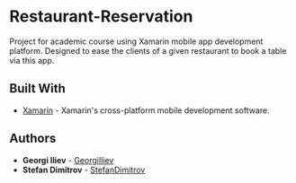 # Restaurant-Reservation
Project for academic course using Xamarin mobile app development platform. Designed to ease the clients of a given restaurant to book a table via this app.

## Built With

* [Xamarin](https://www.xamarin.com/) - Xamarin's cross-platform mobile development software.

## Authors

* **Georgi Iliev** - [GeorgiIliev](https://github.com/GeorgiIliev95)
* **Stefan Dimitrov** - [StefanDimitrov](https://github.com/StefanDimitrov95)

